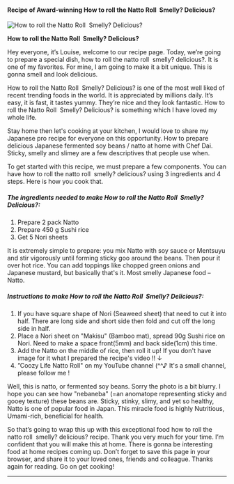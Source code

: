             

#### Recipe of Award-winning How to roll the Natto Roll  Smelly? Delicious?

![How to roll the Natto Roll  Smelly? Delicious?](https://img-global.cpcdn.com/recipes/67baa798ef5415d7/751x532cq70/how-to-roll-the-natto-roll-smelly-delicious-recipe-main-photo.jpg)

**How to roll the Natto Roll  Smelly? Delicious?**

Hey everyone, it’s Louise, welcome to our recipe page. Today, we’re going to prepare a special dish, how to roll the natto roll  smelly? delicious?. It is one of my favorites. For mine, I am going to make it a bit unique. This is gonna smell and look delicious.

How to roll the Natto Roll  Smelly? Delicious? is one of the most well liked of recent trending foods in the world. It is appreciated by millions daily. It’s easy, it is fast, it tastes yummy. They’re nice and they look fantastic. How to roll the Natto Roll  Smelly? Delicious? is something which I have loved my whole life.

Stay home then let's cooking at your kitchen, I would love to share my Japanese pro recipe for everyone on this opportunity. How to prepare delicious Japanese fermented soy beans / natto at home with Chef Dai. Sticky, smelly and slimey are a few descriptives that people use when.

To get started with this recipe, we must prepare a few components. You can have how to roll the natto roll  smelly? delicious? using 3 ingredients and 4 steps. Here is how you cook that.

##### The ingredients needed to make How to roll the Natto Roll  Smelly? Delicious?:

1.  Prepare 2 pack Natto
2.  Prepare 450 g Sushi rice
3.  Get 5 Nori sheets

It is extremely simple to prepare: you mix Natto with soy sauce or Mentsuyu and stir vigorously until forming sticky goo around the beans. Then pour it over hot rice. You can add toppings like chopped green onions and Japanese mustard, but basically that's it. Most smelly Japanese food – Natto.

##### Instructions to make How to roll the Natto Roll  Smelly? Delicious?:

1.  If you have square shape of Nori (Seaweed sheet) that need to cut it into half. There are long side and short side then fold and cut off the long side in half.
2.  Place a Nori sheet on "Makisu" (Bamboo mat), spread 90g Sushi rice on Nori. Need to make a space front(5mm) and back side(1cm) this time.
3.  Add the Natto on the middle of rice, then roll it up! If you don't have image for it what I prepared the recipe's video !! ↓
4.  ”Coozy Life Natto Roll" on my YouTube channel (^^♪ It's a small channel, please follow me !

Well, this is natto, or fermented soy beans. Sorry the photo is a bit blurry. I hope you can see how "nebaneba" (=an anomatope representing sticky and gooey texture) these beans are. Sticky, stinky, slimy, and yet so healthy, Natto is one of popular food in Japan. This miracle food is highly Nutritious, Umami-rich, beneficial for health.

So that’s going to wrap this up with this exceptional food how to roll the natto roll  smelly? delicious? recipe. Thank you very much for your time. I’m confident that you will make this at home. There is gonna be interesting food at home recipes coming up. Don’t forget to save this page in your browser, and share it to your loved ones, friends and colleague. Thanks again for reading. Go on get cooking!

* * *